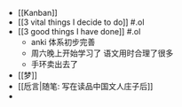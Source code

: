 - [[Kanban]]
- [[3 vital things I decide to do]] #.ol
- [[3 good things I have done]] #.ol
	- anki 体系初步完善
	- 周六晚上开始学习了 语文用时合理了很多
	- 手环卖出去了
- [[梦]]
- [[卮言|随笔: 写在读品中国文人庄子后]]
-